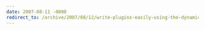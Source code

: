 ```yaml
---
date: 2007-08-11 -0800
redirect_to: /archive/2007/08/12/write-plugins-easily-using-the-dynamic-template-plugin-for-windows.aspx/
---
```

